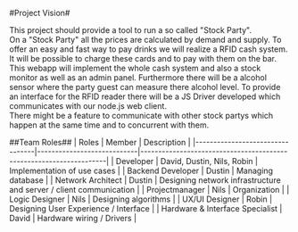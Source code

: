 #Project Vision#

This project should provide a tool to run a so called "Stock Party".    
On a "Stock Party" all the prices are calculated by demand and supply. To offer an easy and fast way to pay drinks we will realize a RFID cash system. It will be possible to charge these cards and to pay with them on the bar.     
This webapp will implement the whole cash system and also a stock monitor as well as an admin panel. Furthermore there will be a alcohol sensor where the party guest can measure there alcohol level. To provide an interface for the RFID reader there will be a JS Driver developed which communicates with our node.js web client.      
There might be a feature to communicate with other stock partys which happen at the same time and to concurrent with them.     

##Team Roles##
| Roles                           | Member                     | Description                                                        |
|---------------------------------|----------------------------|--------------------------------------------------------------------|
| Developer                       | David, Dustin, Nils, Robin | Implementation of use cases                                        |
| Backend Developer               | Dustin                     | Managing database                                                  |
| Network Architect               | Dustin                     | Designing network infrastructure and server / client communication |
| Projectmanager                  | Nils                       | Organization                                                       |
| Logic Designer                  | Nils                       | Designing algorithms                                               |
| UX/UI Designer                  | Robin                      | Designing User Experience / Interface                              |
| Hardware & Interface Specialist | David                      | Hardware wiring / Drivers                                          |